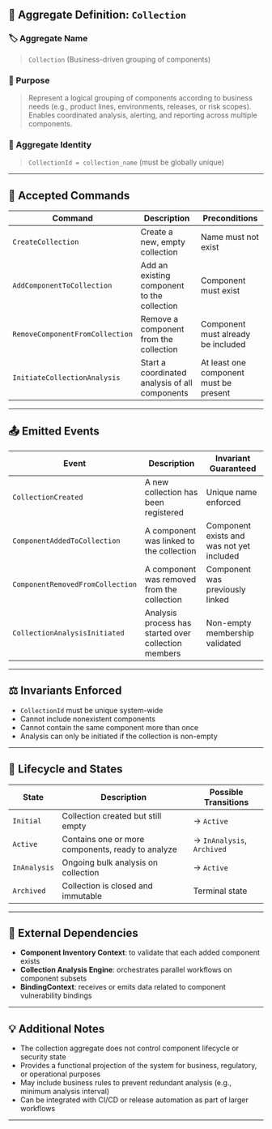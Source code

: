 ## 🧠 Aggregate Definition: `Collection`

### 🏷 Aggregate Name

> `Collection` (Business-driven grouping of components)

### 🎯 Purpose

> Represent a logical grouping of components according to business needs (e.g., product lines, environments, releases, or risk scopes). Enables coordinated analysis, alerting, and reporting across multiple components.

### 🧱 Aggregate Identity

> `CollectionId = collection_name` (must be globally unique)

---

## 📩 Accepted Commands

|Command|Description|Preconditions|
|---|---|---|
|`CreateCollection`|Create a new, empty collection|Name must not exist|
|`AddComponentToCollection`|Add an existing component to the collection|Component must exist|
|`RemoveComponentFromCollection`|Remove a component from the collection|Component must already be included|
|`InitiateCollectionAnalysis`|Start a coordinated analysis of all components|At least one component must be present|

---

## 📤 Emitted Events

|Event|Description|Invariant Guaranteed|
|---|---|---|
|`CollectionCreated`|A new collection has been registered|Unique name enforced|
|`ComponentAddedToCollection`|A component was linked to the collection|Component exists and was not yet included|
|`ComponentRemovedFromCollection`|A component was removed from the collection|Component was previously linked|
|`CollectionAnalysisInitiated`|Analysis process has started over collection members|Non-empty membership validated|

---

## ⚖️ Invariants Enforced

- `CollectionId` must be unique system-wide
- Cannot include nonexistent components
- Cannot contain the same component more than once
- Analysis can only be initiated if the collection is non-empty
    

---

## 🔄 Lifecycle and States

| State        | Description                                       | Possible Transitions       |
| ------------ | ------------------------------------------------- | -------------------------- |
| `Initial`    | Collection created but still empty                | → `Active`                 |
| `Active`     | Contains one or more components, ready to analyze | → `InAnalysis`, `Archived` |
| `InAnalysis` | Ongoing bulk analysis on collection               | → `Active`                 |
| `Archived`   | Collection is closed and immutable                | Terminal state             |

---

## 🔗 External Dependencies

- **Component Inventory Context**: to validate that each added component exists
- **Collection Analysis Engine**: orchestrates parallel workflows on component subsets
- **BindingContext**: receives or emits data related to component vulnerability bindings

---

## 💡 Additional Notes

- The collection aggregate does not control component lifecycle or security state
- Provides a functional projection of the system for business, regulatory, or operational purposes
- May include business rules to prevent redundant analysis (e.g., minimum analysis interval)
- Can be integrated with CI/CD or release automation as part of larger workflows

---